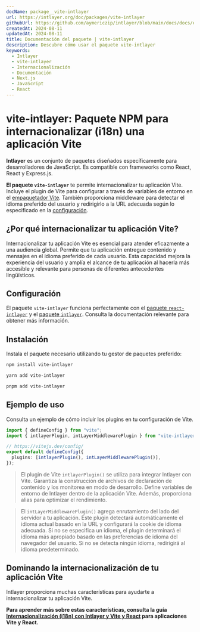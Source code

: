 ```yaml
---
docName: package__vite-intlayer
url: https://intlayer.org/doc/packages/vite-intlayer
githubUrl: https://github.com/aymericzip/intlayer/blob/main/docs/docs/en/packages/vite-intlayer/index.md
createdAt: 2024-08-11
updatedAt: 2024-08-11
title: Documentación del paquete | vite-intlayer
description: Descubre cómo usar el paquete vite-intlayer
keywords:
  - Intlayer
  - vite-intlayer
  - Internacionalización
  - Documentación
  - Next.js
  - JavaScript
  - React
---
```


# vite-intlayer: Paquete NPM para internacionalizar (i18n) una aplicación Vite

**Intlayer** es un conjunto de paquetes diseñados específicamente para desarrolladores de JavaScript. Es compatible con frameworks como React, React y Express.js.

**El paquete `vite-intlayer`** te permite internacionalizar tu aplicación Vite. Incluye el plugin de Vite para configurar a través de variables de entorno en el [empaquetador Vite](https://vitejs.dev/guide/why.html#why-bundle-for-production). También proporciona middleware para detectar el idioma preferido del usuario y redirigirlo a la URL adecuada según lo especificado en la [configuración](https://github.com/aymericzip/intlayer/blob/main/docs/docs/es/configuration.md).

## ¿Por qué internacionalizar tu aplicación Vite?

Internacionalizar tu aplicación Vite es esencial para atender eficazmente a una audiencia global. Permite que tu aplicación entregue contenido y mensajes en el idioma preferido de cada usuario. Esta capacidad mejora la experiencia del usuario y amplía el alcance de tu aplicación al hacerla más accesible y relevante para personas de diferentes antecedentes lingüísticos.

## Configuración

El paquete `vite-intlayer` funciona perfectamente con el [paquete `react-intlayer`](https://github.com/aymericzip/intlayer/blob/main/docs/docs/es/packages/react-intlayer/index.md) y el [paquete `intlayer`](https://github.com/aymericzip/intlayer/blob/main/docs/docs/es/packages/intlayer/index.md). Consulta la documentación relevante para obtener más información.

## Instalación

Instala el paquete necesario utilizando tu gestor de paquetes preferido:

```bash packageManager="npm"
npm install vite-intlayer
```

```bash packageManager="yarn"
yarn add vite-intlayer
```

```bash packageManager="pnpm"
pnpm add vite-intlayer
```

## Ejemplo de uso

Consulta un ejemplo de cómo incluir los plugins en tu configuración de Vite.

```typescript fileName="vite.config.ts"
import { defineConfig } from "vite";
import { intlayerPlugin, intLayerMiddlewarePlugin } from "vite-intlayer";

// https://vitejs.dev/config/
export default defineConfig({
  plugins: [intlayerPlugin(), intLayerMiddlewarePlugin()],
});
```

> El plugin de Vite `intlayerPlugin()` se utiliza para integrar Intlayer con Vite. Garantiza la construcción de archivos de declaración de contenido y los monitorea en modo de desarrollo. Define variables de entorno de Intlayer dentro de la aplicación Vite. Además, proporciona alias para optimizar el rendimiento.

> El `intLayerMiddlewarePlugin()` agrega enrutamiento del lado del servidor a tu aplicación. Este plugin detectará automáticamente el idioma actual basado en la URL y configurará la cookie de idioma adecuada. Si no se especifica un idioma, el plugin determinará el idioma más apropiado basado en las preferencias de idioma del navegador del usuario. Si no se detecta ningún idioma, redirigirá al idioma predeterminado.

## Dominando la internacionalización de tu aplicación Vite

Intlayer proporciona muchas características para ayudarte a internacionalizar tu aplicación Vite.

**Para aprender más sobre estas características, consulta la guía [Internacionalización (i18n) con Intlayer y Vite y React](https://github.com/aymericzip/intlayer/blob/main/docs/docs/es/intlayer_with_vite+react.md) para aplicaciones Vite y React.**
